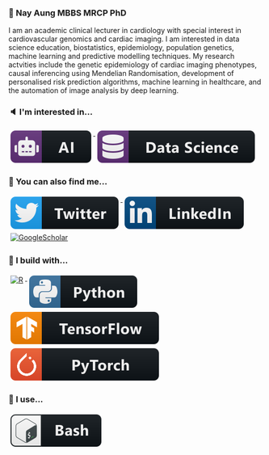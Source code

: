 ### :name_badge: Nay Aung MBBS MRCP PhD

I am an academic clinical lecturer in cardiology with special interest in cardiovascular genomics and cardiac imaging. I am interested in data science education, biostatistics, epidemiology, population genetics, machine learning and predictive modelling techniques. My research actvities include the genetic epidemiology of cardiac imaging phenotypes, causal inferencing using Mendelian Randomisation, development of personalised risk prediction algorithms, machine learning in healthcare, and the automation of image analysis by deep learning.

### :speaker: I'm interested in...
<p align="left">
<a href="https://mlnotebook.github.io">
    <img src="https://raw.githubusercontent.com/nay421/nay421/master/images/badges/ai.svg" alt="AI" style="vertical-align:top; margin:4px">
</a>  
<img src="https://raw.githubusercontent.com/mlnotebook/mlnotebook/master/images/badges/datascience.svg" alt="DataScience" style="vertical-align:top; margin:4px">

</p>
  

### :pushpin: You can also find me...
<p align="left">
<a href="https://twitter.com/NayAungMD">
    <img src="https://raw.githubusercontent.com/nay421/nay421/master/images/badges/twitter.svg" alt="Twitter" style="vertical-align:top; margin:4px">
</a>  

<a href="https://www.linkedin.com/in/nay-aung-9a591a149/">
    <img src="https://raw.githubusercontent.com/nay421/nay421/master/images/badges/linkedin.svg" alt="LinkedIn" style="vertical-align:top; margin:4px">
</a>

<a href="https://scholar.google.com/citations?user=K-_DAdgAAAAJ&hl=en">
    <img src="https://raw.githubusercontent.com/mlnotebook/nay421/nay421/master/images/badges/scholar.svg" alt="GoogleScholar" style="vertical-align:top; margin:4px">
</a>
</p>

### :construction: I build with...

<p align="left">
  
<a href="https://www.r-project.org/">
    <img src="https://raw.githubusercontent.com/mlnotebook/nay421/nay421/master/images/badges/R.svg" alt="R" style="vertical-align:top; margin:4px">
</a>
  
<a href="https://www.python.org/">
    <img src="https://raw.githubusercontent.com/nay421/nay421/master/images/badges/python.svg" alt="Python" style="vertical-align:top; margin:4px">
</a>

<a href="https://www.tensorflow.org/">
    <img src="https://raw.githubusercontent.com/mlnotebook/mlnotebook/master/images/badges/tensorflow.svg" alt="TensorFlow" style="vertical-align:top; margin:4px">
</a>

<a href="https://www.pytorch.org/">
    <img src="https://raw.githubusercontent.com/mlnotebook/mlnotebook/master/images/badges/pytorch.svg" alt="PyTorch" style="vertical-align:top; margin:4px">
</a>
 
</p>

### :wrench: I use...

<p align="left">
<a href="https://www.gnu.org/software/bash/">
    <img src="https://raw.githubusercontent.com/mlnotebook/mlnotebook/master/images/badges/bash.svg" alt="Bash" style="vertical-align:top; margin:4px">
</a>

</p>

